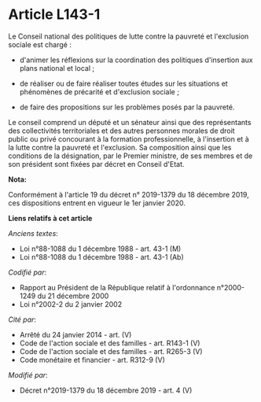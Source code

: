 # Article L143-1

Le Conseil national des politiques de lutte contre la pauvreté et l'exclusion sociale est chargé :

- d'animer les réflexions sur la coordination des politiques d'insertion aux plans national et local ;

- de réaliser ou de faire réaliser toutes études sur les situations et phénomènes de précarité et d'exclusion sociale ;

- de faire des propositions sur les problèmes posés par la pauvreté.

Le conseil comprend un député et un sénateur ainsi que des représentants des collectivités territoriales et des autres
personnes morales de droit public ou privé concourant à la formation professionnelle, à l'insertion et à la lutte contre la
pauvreté et l'exclusion. Sa composition ainsi que les conditions de la désignation, par le Premier ministre, de ses membres
et de son président sont fixées par décret en Conseil d'Etat.

**Nota:**

Conformément à l'article 19 du décret n° 2019-1379 du 18 décembre 2019, ces dispositions entrent en vigueur le 1er janvier
2020.

**Liens relatifs à cet article**

_Anciens textes_:

  - Loi n°88-1088 du 1 décembre 1988 - art. 43-1 (M)
  - Loi n°88-1088 du 1 décembre 1988 - art. 43-1 (Ab)

_Codifié par_:

  - Rapport au Président de la République relatif à l'ordonnance n°2000-1249 du 21 décembre 2000
  - Loi n°2002-2 du 2 janvier 2002

_Cité par_:

  - Arrêté du 24 janvier 2014 - art. (V)
  - Code de l'action sociale et des familles - art. R143-1 (V)
  - Code de l'action sociale et des familles - art. R265-3 (V)
  - Code monétaire et financier - art. R312-9 (V)

_Modifié par_:

  - Décret n°2019-1379 du 18 décembre 2019 - art. 4 (V)
